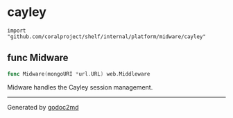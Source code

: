 
# cayley
    import "github.com/coralproject/shelf/internal/platform/midware/cayley"






## func Midware
``` go
func Midware(mongoURI *url.URL) web.Middleware
```
Midware handles the Cayley session management.









- - -
Generated by [godoc2md](http://godoc.org/github.com/davecheney/godoc2md)